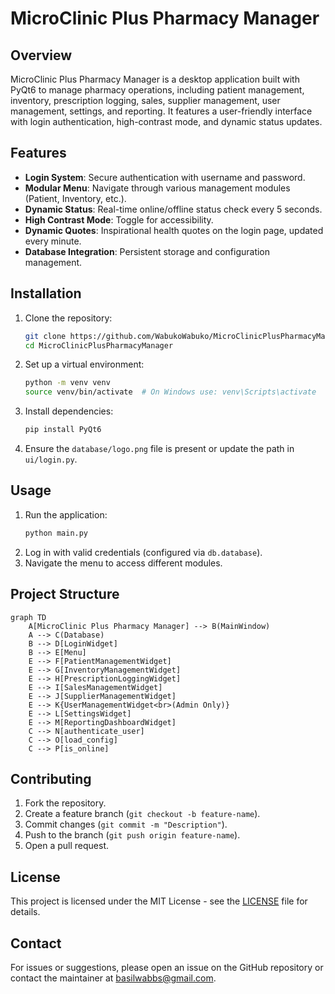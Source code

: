 # MicroClinic Plus Pharmacy Manager

## Overview
MicroClinic Plus Pharmacy Manager is a desktop application built with PyQt6 to manage pharmacy operations, including patient management, inventory, prescription logging, sales, supplier management, user management, settings, and reporting. It features a user-friendly interface with login authentication, high-contrast mode, and dynamic status updates.

## Features
- **Login System**: Secure authentication with username and password.
- **Modular Menu**: Navigate through various management modules (Patient, Inventory, etc.).
- **Dynamic Status**: Real-time online/offline status check every 5 seconds.
- **High Contrast Mode**: Toggle for accessibility.
- **Dynamic Quotes**: Inspirational health quotes on the login page, updated every minute.
- **Database Integration**: Persistent storage and configuration management.

## Installation
1. Clone the repository:
   ```bash
   git clone https://github.com/WabukoWabuko/MicroClinicPlusPharmacyManager.git
   cd MicroClinicPlusPharmacyManager
   ```
2. Set up a virtual environment:
   ```bash
   python -m venv venv
   source venv/bin/activate  # On Windows use: venv\Scripts\activate
   ```
3. Install dependencies:
   ```bash
   pip install PyQt6
   ```
4. Ensure the `database/logo.png` file is present or update the path in `ui/login.py`.

## Usage
1. Run the application:
   ```bash
   python main.py
   ```
2. Log in with valid credentials (configured via `db.database`).
3. Navigate the menu to access different modules.

## Project Structure
```mermaid
graph TD
    A[MicroClinic Plus Pharmacy Manager] --> B(MainWindow)
    A --> C(Database)
    B --> D[LoginWidget]
    B --> E[Menu]
    E --> F[PatientManagementWidget]
    E --> G[InventoryManagementWidget]
    E --> H[PrescriptionLoggingWidget]
    E --> I[SalesManagementWidget]
    E --> J[SupplierManagementWidget]
    E --> K{UserManagementWidget<br>(Admin Only)}
    E --> L[SettingsWidget]
    E --> M[ReportingDashboardWidget]
    C --> N[authenticate_user]
    C --> O[load_config]
    C --> P[is_online]
```

## Contributing
1. Fork the repository.
2. Create a feature branch (`git checkout -b feature-name`).
3. Commit changes (`git commit -m "Description"`).
4. Push to the branch (`git push origin feature-name`).
5. Open a pull request.

## License
This project is licensed under the MIT License - see the [LICENSE](LICENSE) file for details.

## Contact
For issues or suggestions, please open an issue on the GitHub repository or contact the maintainer at basilwabbs@gmail.com.
